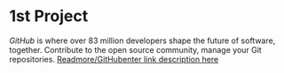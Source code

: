# 1st Project

_GitHub_ is where over 83 million developers shape the future of software, together. Contribute to the open source community, manage your Git repositories.
 [Readmore/GitHubenter link description here](https://github.com)